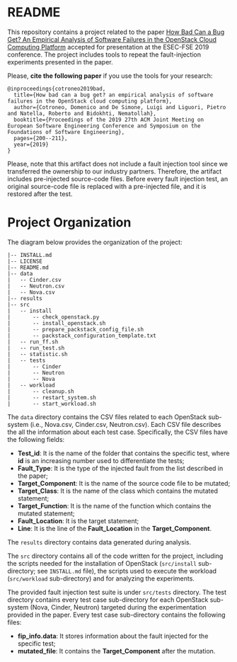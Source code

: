 # README 

This repository contains a project related to the paper [How Bad Can a Bug Get? An Empirical Analysis of Software Failures in the OpenStack Cloud Computing Platform](https://dl.acm.org/doi/10.1145/3338906.3338916) accepted for presentation at the ESEC-FSE 2019 conference. 
The project includes tools to repeat the fault-injection experiments presented in the paper.

Please, **cite the following paper** if you use the tools for your research:

```
@inproceedings{cotroneo2019bad,
  title={How bad can a bug get? an empirical analysis of software failures in the OpenStack cloud computing platform},
  author={Cotroneo, Domenico and De Simone, Luigi and Liguori, Pietro and Natella, Roberto and Bidokhti, Nematollah},
  booktitle={Proceedings of the 2019 27th ACM Joint Meeting on European Software Engineering Conference and Symposium on the Foundations of Software Engineering},
  pages={200--211},
  year={2019}
}
```



Please, note that this artifact does not include a fault injection tool since we transferred the ownership to our industry partners. Therefore, the artifact includes pre-injected source-code files. Before every fault injection test, an original source-code file is replaced with a pre-injected file, and it is restored after the test.



# Project Organization

The diagram below provides the organization of the project:

```
|-- INSTALL.md
|-- LICENSE
|-- README.md
|-- data
|   -- Cinder.csv
|   -- Neutron.csv
|   -- Nova.csv
|-- results
|-- src
|   -- install
|       -- check_openstack.py
|       -- install_openstack.sh
|       -- prepare_packstack_config_file.sh
|       -- packstack_configuration_template.txt
|   -- run_ff.sh
|   -- run_test.sh
|   -- statistic.sh
|   -- tests
|       -- Cinder
|       -- Neutron
|       -- Nova
|   -- workload
|       -- cleanup.sh
|       -- restart_system.sh
|       -- start_workload.sh
```

The `data` directory contains the CSV files related to each OpenStack sub-system (i.e., Nova.csv, Cinder.csv, Neutron.csv). Each CSV file describes the all the information about each test case.
Specifically, the CSV files have the following fields:

*  **Test_id**: It is the name of the folder that contains the specific test, where **id** is an increasing number used to differentiate the tests;
*  **Fault_Type**: It is the type of the injected fault from the list described in the paper;
*  **Target_Component**: It is the name of the source code file to be mutated;
*  **Target_Class**: It is the name of the class which contains the mutated statement;
*  **Target_Function**: It is the name of the function which contains the mutated statement;
*  **Fault_Location**: It is the target statement;
*  **Line**: It is the line of the **Fault_Location** in the **Target_Component**.


The `results` directory contains data generated during analysis. 

The `src` directory contains all of the code written for the project, including the scripts needed
for the installation of OpenStack (`src/install` sub-directory; see `INSTALL.md` file), the scripts used to execute the workload (`src/workload` sub-directory) and for analyzing 
the experiments.

The provided fault injection test suite is under `src/tests` directory. The test directory contains every test case sub-directory for each OpenStack sub-system 
(Nova, Cinder, Neutron) targeted during the experimentation provided in the paper. 
Every test case sub-directory contains the following files:
*  **fip_info.data**: It stores information about the fault injected for the specific test;
*  **mutated_file**: It contains the **Target_Component** after the mutation.

